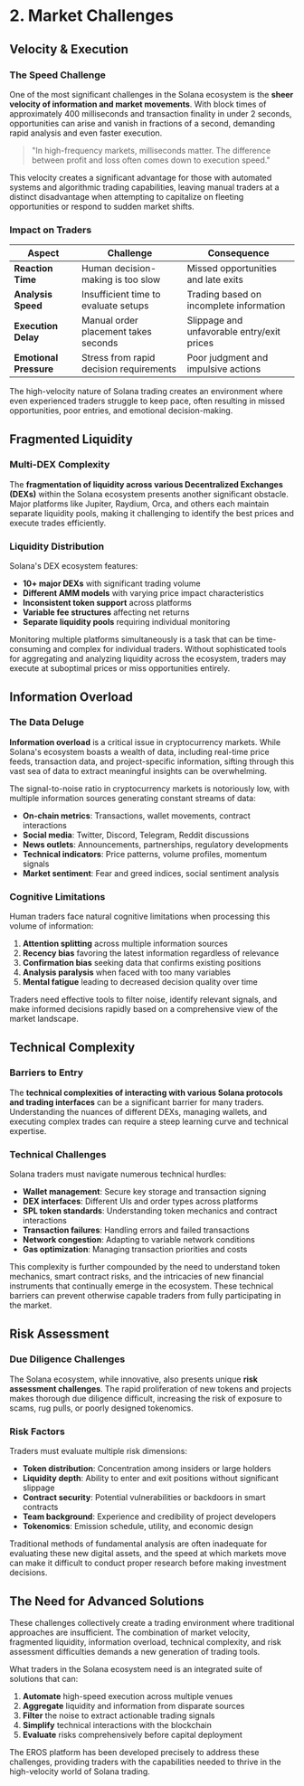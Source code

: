 # 2. Market Challenges

## Velocity & Execution

### The Speed Challenge

One of the most significant challenges in the Solana ecosystem is the **sheer velocity of information and market movements**. With block times of approximately 400 milliseconds and transaction finality in under 2 seconds, opportunities can arise and vanish in fractions of a second, demanding rapid analysis and even faster execution.

> "In high-frequency markets, milliseconds matter. The difference between profit and loss often comes down to execution speed."

This velocity creates a significant advantage for those with automated systems and algorithmic trading capabilities, leaving manual traders at a distinct disadvantage when attempting to capitalize on fleeting opportunities or respond to sudden market shifts.

### Impact on Traders

| Aspect | Challenge | Consequence |
|--------|-----------|-------------|
| **Reaction Time** | Human decision-making is too slow | Missed opportunities and late exits |
| **Analysis Speed** | Insufficient time to evaluate setups | Trading based on incomplete information |
| **Execution Delay** | Manual order placement takes seconds | Slippage and unfavorable entry/exit prices |
| **Emotional Pressure** | Stress from rapid decision requirements | Poor judgment and impulsive actions |

The high-velocity nature of Solana trading creates an environment where even experienced traders struggle to keep pace, often resulting in missed opportunities, poor entries, and emotional decision-making.

## Fragmented Liquidity

### Multi-DEX Complexity

The **fragmentation of liquidity across various Decentralized Exchanges (DEXs)** within the Solana ecosystem presents another significant obstacle. Major platforms like Jupiter, Raydium, Orca, and others each maintain separate liquidity pools, making it challenging to identify the best prices and execute trades efficiently.

### Liquidity Distribution

Solana's DEX ecosystem features:

- **10+ major DEXs** with significant trading volume
- **Different AMM models** with varying price impact characteristics
- **Inconsistent token support** across platforms
- **Variable fee structures** affecting net returns
- **Separate liquidity pools** requiring individual monitoring

Monitoring multiple platforms simultaneously is a task that can be time-consuming and complex for individual traders. Without sophisticated tools for aggregating and analyzing liquidity across the ecosystem, traders may execute at suboptimal prices or miss opportunities entirely.

## Information Overload

### The Data Deluge

**Information overload** is a critical issue in cryptocurrency markets. While Solana's ecosystem boasts a wealth of data, including real-time price feeds, transaction data, and project-specific information, sifting through this vast sea of data to extract meaningful insights can be overwhelming.

The signal-to-noise ratio in cryptocurrency markets is notoriously low, with multiple information sources generating constant streams of data:

- **On-chain metrics**: Transactions, wallet movements, contract interactions
- **Social media**: Twitter, Discord, Telegram, Reddit discussions
- **News outlets**: Announcements, partnerships, regulatory developments
- **Technical indicators**: Price patterns, volume profiles, momentum signals
- **Market sentiment**: Fear and greed indices, social sentiment analysis

### Cognitive Limitations

Human traders face natural cognitive limitations when processing this volume of information:

1. **Attention splitting** across multiple information sources
2. **Recency bias** favoring the latest information regardless of relevance
3. **Confirmation bias** seeking data that confirms existing positions
4. **Analysis paralysis** when faced with too many variables
5. **Mental fatigue** leading to decreased decision quality over time

Traders need effective tools to filter noise, identify relevant signals, and make informed decisions rapidly based on a comprehensive view of the market landscape.

## Technical Complexity

### Barriers to Entry

The **technical complexities of interacting with various Solana protocols and trading interfaces** can be a significant barrier for many traders. Understanding the nuances of different DEXs, managing wallets, and executing complex trades can require a steep learning curve and technical expertise.

### Technical Challenges

Solana traders must navigate numerous technical hurdles:

- **Wallet management**: Secure key storage and transaction signing
- **DEX interfaces**: Different UIs and order types across platforms
- **SPL token standards**: Understanding token mechanics and contract interactions
- **Transaction failures**: Handling errors and failed transactions
- **Network congestion**: Adapting to variable network conditions
- **Gas optimization**: Managing transaction priorities and costs

This complexity is further compounded by the need to understand token mechanics, smart contract risks, and the intricacies of new financial instruments that continually emerge in the ecosystem. These technical barriers can prevent otherwise capable traders from fully participating in the market.

## Risk Assessment

### Due Diligence Challenges

The Solana ecosystem, while innovative, also presents unique **risk assessment challenges**. The rapid proliferation of new tokens and projects makes thorough due diligence difficult, increasing the risk of exposure to scams, rug pulls, or poorly designed tokenomics.

### Risk Factors

Traders must evaluate multiple risk dimensions:

- **Token distribution**: Concentration among insiders or large holders
- **Liquidity depth**: Ability to enter and exit positions without significant slippage
- **Contract security**: Potential vulnerabilities or backdoors in smart contracts
- **Team background**: Experience and credibility of project developers
- **Tokenomics**: Emission schedule, utility, and economic design

Traditional methods of fundamental analysis are often inadequate for evaluating these new digital assets, and the speed at which markets move can make it difficult to conduct proper research before making investment decisions.

## The Need for Advanced Solutions

These challenges collectively create a trading environment where traditional approaches are insufficient. The combination of market velocity, fragmented liquidity, information overload, technical complexity, and risk assessment difficulties demands a new generation of trading tools.

What traders in the Solana ecosystem need is an integrated suite of solutions that can:

1. **Automate** high-speed execution across multiple venues
2. **Aggregate** liquidity and information from disparate sources
3. **Filter** the noise to extract actionable trading signals
4. **Simplify** technical interactions with the blockchain
5. **Evaluate** risks comprehensively before capital deployment

The EROS platform has been developed precisely to address these challenges, providing traders with the capabilities needed to thrive in the high-velocity world of Solana trading.